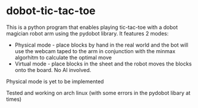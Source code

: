 # dobot-tic-tac-toe
This is a python program that enables playing tic-tac-toe with a dobot magician robot arm using the pydobot library.
It features 2 modes:
* Physical mode - place blocks by hand in the real world and the bot will use the webcam taped to the arm in conjunction with the minmax algorhitm to calculate the optimal move
* Virtual mode - place blocks in the sheet and the robot moves the blocks onto the board. No AI involved.

Physical mode is yet to be implemented

Tested and working on arch linux (with some errors in the pydobot libary at times)